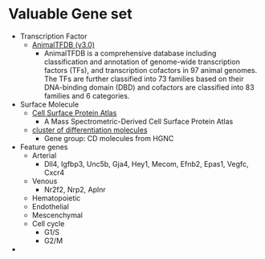 # Valuable Gene set

- Transcription Factor
  - [AnimalTFDB (v3.0)](http://bioinfo.life.hust.edu.cn/AnimalTFDB/)
    - AnimalTFDB is a comprehensive database including classification and annotation of genome-wide transcription factors (TFs), and transcription cofactors in 97 animal genomes. The TFs are further classified into 73 families based on their DNA-binding domain (DBD) and cofactors are classified into 83 families and 6 categories.
- Surface Molecule
  - [Cell Surface Protein Atlas](http://wlab.ethz.ch/cspa/)
    - A Mass Spectrometric-Derived Cell Surface Protein Atlas
  - [cluster of differentiation molecules](https://www.genenames.org/data/genegroup/#!/group/471)
    - Gene group: CD molecules from HGNC
- Feature genes
  - Arterial
    - Dll4, Igfbp3, Unc5b, Gja4, Hey1, Mecom, Efnb2, Epas1, Vegfc, Cxcr4
  - Venous
    - Nr2f2, Nrp2, Aplnr
  - Hematopoietic
  - Endothelial
  - Mescenchymal
  - Cell cycle
    - G1/S
    - G2/M
- 